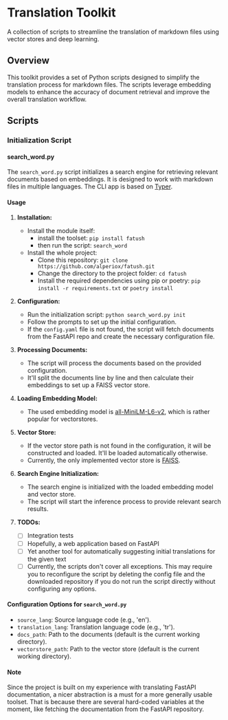 # Translation Toolkit

A collection of scripts to streamline the translation of markdown files using vector stores and deep learning.

## Overview

This toolkit provides a set of Python scripts designed to simplify the translation process for markdown files. The scripts leverage embedding models to enhance the accuracy of document retrieval and improve the overall translation workflow.

## Scripts

### Initialization Script

#### search_word.py

The `search_word.py` script initializes a search engine for retrieving relevant documents based on embeddings. It is designed to work with markdown files in multiple languages. The CLI app is based on [Typer](https://typer.tiangolo.com/).

#### Usage

1. **Installation:**
   - Install the module itself:
      - install the toolset: `pip install fatush`
      - then run the script: `search_word`
   - Install the whole project:
      - Clone this repository: `git clone https://github.com/alperiox/fatush.git`
      - Change the directory to the project folder: `cd fatush`
      - Install the required dependencies using pip or poetry: `pip install -r requirements.txt` or `poetry install`

2. **Configuration:**
    - Run the initialization script: `python search_word.py init`
    - Follow the prompts to set up the initial configuration.
    - If the `config.yaml` file is not found, the script will fetch documents from the FastAPI repo and create the necessary configuration file.

3. **Processing Documents:**
    - The script will process the documents based on the provided configuration.
    - It'll split the documents line by line and then calculate their embeddings to set up a FAISS vector store.

4. **Loading Embedding Model:**
    - The used embedding model is [all-MiniLM-L6-v2](https://huggingface.co/sentence-transformers/all-MiniLM-L6-v2), which is rather popular for vectorstores.

5. **Vector Store:**
    - If the vector store path is not found in the configuration, it will be constructed and loaded. It'll be loaded automatically otherwise.
    - Currently, the only implemented vector store is [FAISS](https://github.com/facebookresearch/faiss).

6. **Search Engine Initialization:**
    - The search engine is initialized with the loaded embedding model and vector store.
    - The script will start the inference process to provide relevant search results.

7. **TODOs:**
    - [ ] Integration tests
    - [ ] Hopefully, a web application based on FastAPI
    - [ ] Yet another tool for automatically suggesting initial translations for the given text
    - [ ] Currently, the scripts don't cover all exceptions. This may require you to reconfigure the script by deleting the config file and the downloaded repository if you do not run the script directly without configuring any options.

#### Configuration Options for `search_word.py`

- `source_lang`: Source language code (e.g., 'en').
- `translation_lang`: Translation language code (e.g., 'tr').
- `docs_path`: Path to the documents (default is the current working directory).
- `vectorstore_path`: Path to the vector store (default is the current working directory).

#### Note

Since the project is built on my experience with translating FastAPI documentation, a nicer abstraction is a must for a more generally usable toolset. That is because there are several hard-coded variables at the moment, like fetching the documentation from the FastAPI repository.
